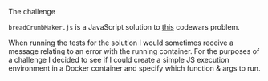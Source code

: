 The challenge

`breadCrumbMaker.js` is a JavaScript solution to [this](https://www.codewars.com/kata/563fbac924106b8bf7000046) codewars problem.

When running the tests for the solution I would sometimes receive a message relating to an error with the running container. For the purposes of a challenge I decided to see if I could create a simple JS execution environment in a Docker container and specify which function & args to run.